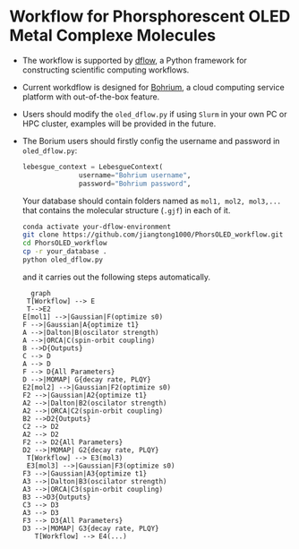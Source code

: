 # Workflow for Phorsphorescent OLED Metal Complexe Molecules

- The workflow is supported by [dflow](https://github.com/deepmodeling/dflow), a Python framework for constructing scientific computing workflows.

- Current workdflow is designed for [Bohrium](https://bohrium.dp.tech/), a cloud computing service platform with out-of-the-box feature. 

- Users should modify the `oled_dflow.py` if using `Slurm` in your own PC or HPC cluster, examples will be provided in the future.

- The Borium users should firstly config the username and password in `oled_dflow.py`:

  ```python
  lebesgue_context = LebesgueContext(
                username="Bohrium username",
                password="Bohrium password",
  ```
  
  Your database should contain folders named as `mol1, mol2, mol3,...` that contains the molecular structure (`.gjf`) in each of it.

  ```bash
  conda activate your-dflow-environment
  git clone https://github.com/jiangtong1000/PhorsOLED_workflow.git
  cd PhorsOLED_workflow
  cp -r your_database .
  python oled_dflow.py
  ```
  
  and it carries out the following steps automatically.
  
  ```mermaid
    graph
   T[Workflow] --> E
   T-->E2
  E[mol1] -->|Gaussian|F(optimize s0)
  F -->|Gaussian|A{optimize t1}
  A -->|Dalton|B(oscilator strength)
  A -->|ORCA|C(spin-orbit coupling)
  B -->D{Outputs}
  C --> D
  A --> D
  F --> D{All Parameters}
  D -->|MOMAP| G{decay rate, PLQY}
  E2[mol2] -->|Gaussian|F2(optimize s0)
  F2 -->|Gaussian|A2{optimize t1}
  A2 -->|Dalton|B2(oscilator strength)
  A2 -->|ORCA|C2(spin-orbit coupling)
  B2 -->D2{Outputs}
  C2 --> D2
  A2 --> D2
  F2 --> D2{All Parameters}
  D2 -->|MOMAP| G2{decay rate, PLQY}
   T[Workflow] --> E3(mol3)
   E3[mol3] -->|Gaussian|F3(optimize s0)
  F3 -->|Gaussian|A3{optimize t1}
  A3 -->|Dalton|B3(oscilator strength)
  A3 -->|ORCA|C3(spin-orbit coupling)
  B3 -->D3{Outputs}
  C3 --> D3
  A3 --> D3
  F3 --> D3{All Parameters}
  D3 -->|MOMAP| G3{decay rate, PLQY}
     T[Workflow] --> E4(...)
  ```
